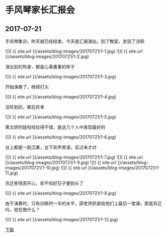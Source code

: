 手风琴家长汇报会
====================

2017-07-21
------------------------

手风琴集训，昨天就已经结束，今天是汇报演出。到了教室，发现了涂鸦

![]( {{ site.url }}/assets/blog-images/20170721/1-1.jpg)
![]( {{ site.url }}/assets/blog-images/20170721/1-2.jpg)

演出前的热身，都是心事重重的样子

![]( {{ site.url }}/assets/blog-images/20170721/1-3.jpg)

开始演奏了，杨硕打头

![]( {{ site.url }}/assets/blog-images/20170721/1-4.jpg)

没轮到的，都在庆幸

![]( {{ site.url }}/assets/blog-images/20170721/1-5.jpg)

黄文妤的娃哈哈拉得不错，是这几个人中表现最好的

![]( {{ site.url }}/assets/blog-images/20170721/1-6.jpg)

台上都是一脸沉重，台下欢声笑语，反过来才对

![]( {{ site.url }}/assets/blog-images/20170721/1-7.jpg)
![]( {{ site.url }}/assets/blog-images/20170721/1-9.jpg)
![]( {{ site.url }}/assets/blog-images/20170721/1-10.jpg)
![]( {{ site.url }}/assets/blog-images/20170721/1-11.jpg)

苏迁笑得真开心，却不知好日子要到头了

![]( {{ site.url }}/assets/blog-images/20170721/1-8.jpg)

由于演奏时，只有训练时一半的水平，邵老师抓紧给他们上最后一堂课，那是苏迁吗，他在做什么？

![]( {{ site.url }}/assets/blog-images/20170721/1-12.jpg)

[下篇](/2017/07/22/深圳手风琴1.html)